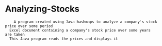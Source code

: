 # Analyzing-Stocks
  
        A program created using Java hashmaps to analyze a company's stock price over some period
      Excel document containing a company's stock price over some years are taken  
      This Java program reads the prices and displays it
  
